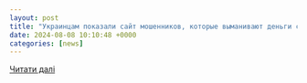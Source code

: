 ```yaml
---
layout: post
title: "Украинцам показали сайт мошенников, которые выманивают деньги с карточек - МЕТА"
date: 2024-08-08 10:10:48 +0000
categories: [news]
---
```


[Читати далі](https://meta.ua/news/society/193187-ukraintsam-pokazali-sait-moshennikov-kotorie-vimanivayut-dengi-s-kartochek/)
